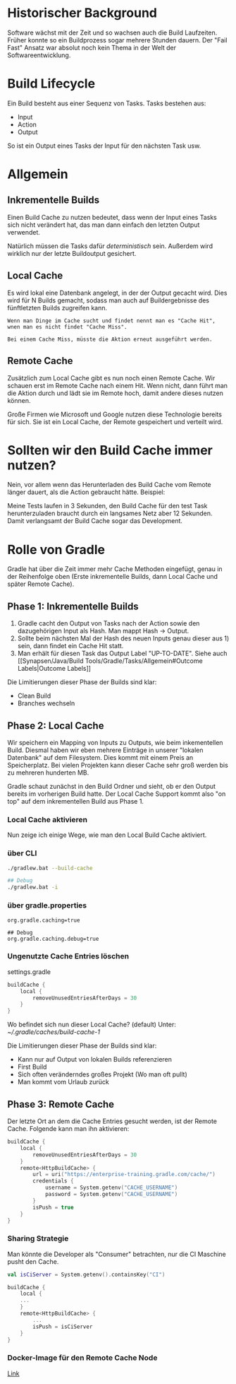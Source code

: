 # Historischer Background
Software wächst mit der Zeit und so wachsen auch die Build Laufzeiten. Früher konnte so ein Buildprozess sogar mehrere Stunden dauern. Der "Fail Fast" Ansatz war absolut noch kein Thema in der Welt der Softwareentwicklung.

# Build Lifecycle
Ein Build besteht aus einer Sequenz von Tasks. Tasks bestehen aus:
- Input
- Action
- Output

So ist ein Output eines Tasks der Input für den nächsten Task usw.

# Allgemein
## Inkrementelle Builds
Einen Build Cache zu nutzen bedeutet, dass wenn der Input eines Tasks sich nicht verändert hat, das man dann einfach den letzten Output verwendet.

Natürlich müssen die Tasks dafür *deterministisch* sein. Außerdem wird wirklich nur der letzte Buildoutput gesichert.

## Local Cache
Es wird lokal eine Datenbank angelegt, in der der Output gecacht wird. Dies wird für N Builds gemacht, sodass man auch auf Buildergebnisse des fünftletzten Builds zugreifen kann.

```ad-note
Wenn man Dinge im Cache sucht und findet nennt man es "Cache Hit", wnen man es nicht findet "Cache Miss".

Bei einem Cache Miss, müsste die Aktion erneut ausgeführt werden.
```

## Remote Cache
Zusätzlich zum Local Cache gibt es nun noch einen Remote Cache. Wir schauen erst im Remote Cache nach einem Hit. Wenn nicht, dann führt man die Aktion durch und lädt sie im Remote hoch, damit andere dieses nutzen können.

Große Firmen wie Microsoft und Google nutzen diese Technologie bereits für sich.
Sie ist ein Local Cache, der Remote gespeichert und verteilt wird.

# Sollten wir den Build Cache immer nutzen?
Nein, vor allem wenn das Herunterladen des Build Cache vom Remote länger dauert, als die Action gebraucht hätte. Beispiel:

Meine Tests laufen in 3 Sekunden, den Build Cache für den test Task herunterzuladen braucht durch ein langsames Netz aber 12 Sekunden. Damit verlangsamt der Build Cache sogar das Development.

# Rolle von Gradle
Gradle hat über die Zeit immer mehr Cache Methoden eingefügt, genau in der Reihenfolge oben (Erste inkrementelle Builds, dann Local Cache und später Remote Cache).

## Phase 1: Inkrementelle Builds
1) Gradle cacht den Output von Tasks nach der Action sowie den dazugehörigen Input als Hash. Man mappt Hash -> Output.
2) Sollte beim nächsten Mal der Hash des neuen Inputs genau dieser aus 1) sein, dann findet ein Cache Hit statt.
3) Man erhält für diesen Task das Output Label "UP-TO-DATE". Siehe auch [[Synapsen/Java/Build Tools/Gradle/Tasks/Allgemein#Outcome Labels|Outcome Labels]]

Die Limitierungen dieser Phase der Builds sind klar:
- Clean Build
- Branches wechseln

## Phase 2: Local Cache
Wir speichern ein Mapping von Inputs zu Outputs, wie beim inkementellen Build. Diesmal haben wir eben mehrere Einträge in unserer "lokalen Datenbank" auf dem Filesystem. Dies kommt mit einem Preis an Speicherplatz. Bei vielen Projekten kann dieser Cache sehr groß werden bis zu mehreren hunderten MB.

Gradle schaut zunächst in den Build Ordner und sieht, ob er den Output bereits im vorherigen Build hatte. Der Local Cache Support kommt also "on top" auf dem inkrementellen Build aus Phase 1.

### Local Cache aktivieren
Nun zeige ich einige Wege, wie man den Local Build Cache aktiviert.

### über CLI
```Bash
./gradlew.bat --build-cache

## Debug
./gradlew.bat -i
```

### über gradle.properties
```properties
org.gradle.caching=true

## Debug
org.gradle.caching.debug=true
```

### Ungenutzte Cache Entries löschen
settings.gradle
```Groovy
buildCache {  
    local {  
        removeUnusedEntriesAfterDays = 30  
    }  
}
```

Wo befindet sich nun dieser Local Cache?
(default) Unter: *~/.gradle/caches/build-cache-1*

Die Limitierungen dieser Phase der Builds sind klar:
- Kann nur auf Output von lokalen Builds referenzieren
- First Build
- Sich often veränderndes großes Projekt (Wo man oft pullt)
- Man kommt vom Urlaub zurück

## Phase 3: Remote Cache
Der letzte Ort an dem die Cache Entries gesucht werden, ist der Remote Cache. Folgende kann man ihn aktivieren:

```Kotlin
buildCache {  
    local {  
        removeUnusedEntriesAfterDays = 30  
    }  
    remote<HttpBuildCache> {
	    url = uri("https://enterprise-training.gradle.com/cache/")
	    credentials {
		    username = System.getenv("CACHE_USERNAME")
		    password = System.getenv("CACHE_USERNAME")
	    }
	    isPush = true
    }
}
```

### Sharing Strategie
Man könnte die Developer als "Consumer" betrachten, nur die CI Maschine pusht den Cache.

```Kotlin
val isCiServer = System.getenv().containsKey("CI")

buildCache {
	local {
	...
	}
	remote<HttpBuildCache> {
		...
		isPush = isCiServer
	}
}
```

### Docker-Image für den Remote Cache Node
[Link](https://hub.docker.com/r/gradle/build-cache-node/)